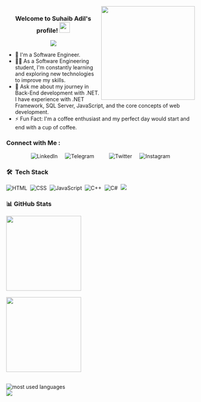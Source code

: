 <img width="250" align="right" src="https://c.tenor.com/_DOBjnGspYAAAAAM/code-coding.gif">

<h3 align="center">
  Welcome to Suhaib Adil's profile!
  <img src="https://media.giphy.com/media/hvRJCLFzcasrR4ia7z/giphy.gif" width="28">
</h3>

<!-- Typing SVG by DenverCoder1 - https://github.com/DenverCoder1/readme-typing-svg -->
<p align="center">
  <a href="https://github.com/DenverCoder1/readme-typing-svg"><img src="https://readme-typing-svg.herokuapp.com/?lines=Back-End%20Engineer;Always%20learning%20new%20things&font=Fira%20Code&center=true&width=440&height=45&color=f75c7e&vCenter=true&size=22"></a>
</p> 

- 🏢 I'm a Software Engineer.
- 👨‍💻 As a Software Engineering student, I'm constantly learning and exploring new technologies to improve my skills.
- 💬 Ask me about my journey in Back-End development with .NET.  
  I have experience with .NET Framework, SQL Server, JavaScript, and the core concepts of web development.
- ⚡ Fun Fact: I'm a coffee enthusiast and my perfect day would start and end with a cup of coffee.
  


### Connect with Me :

<div style="display: flex; flex-direction: row; flex-wrap: wrap; gap: 20px; justify-content: center; align-items: center;">
  <a href="https://linkedin.com/in/suhaibadill" target="_blank" style="text-decoration: none; transition: transform 0.3s;">
    <img src="https://img.shields.io/badge/LinkedIn-0077B5?style=for-the-badge&logo=Linkedin&logoColor=white" alt="LinkedIn" 
         onmouseover="this.style.transform='scale(1.1)'" 
         onmouseout="this.style.transform='scale(1)'"/>
  </a>
  <a href="https://t.me/suhaibadill" target="_blank" style="text-decoration: none; transition: transform 0.3s;">
    <img src="https://img.shields.io/badge/Telegram-26A5E4?style=for-the-badge&logo=Telegram&logoColor=white" alt="Telegram" 
         onmouseover="this.style.transform='scale(1.1)'" 
         onmouseout="this.style.transform='scale(1)'"/>
  </a>
  <br>
  <a href="https://twitter.com/suhaibadill" target="_blank" style="text-decoration: none; transition: transform 0.3s;">
    <img src="https://img.shields.io/badge/Twitter-1DA1F2?style=for-the-badge&logo=Twitter&logoColor=white" alt="Twitter" 
         onmouseover="this.style.transform='scale(1.1)'" 
         onmouseout="this.style.transform='scale(1)'"/>
  </a>
  <a href="https://instagram.com/suhaibadill" target="_blank" style="text-decoration: none; transition: transform 0.3s;">
    <img src="https://img.shields.io/badge/Instagram-E4405F?style=for-the-badge&logo=Instagram&logoColor=white" alt="Instagram" 
         onmouseover="this.style.transform='scale(1.1)'" 
         onmouseout="this.style.transform='scale(1)'"/>
  </a>
</div>




### 🛠 &nbsp;Tech Stack
![HTML](https://img.shields.io/badge/-HTML-05122A?style=flat&logo=HTML5)&nbsp;
![CSS](https://img.shields.io/badge/-CSS-05122A?style=flat&logo=CSS3&logoColor=1572B6)&nbsp;
![JavaScript](https://img.shields.io/badge/-JavaScript-05122A?style=flat&logo=javascript)&nbsp;
![C++](https://img.shields.io/badge/-C++-05122A?style=flat&logo=c%2B%2B&logoColor=00599C)&nbsp;
![C#](https://img.shields.io/badge/-C%23-05122A?style=flat&logo=c-sharp&logoColor=239120)&nbsp;
![](https://img.shields.io/badge/-.NET-05122A?style=flat&logo=dotnet)&nbsp;


### 📊 GitHub Stats
<div align="left">
  <img src="https://github-readme-stats.vercel.app/api?username=suhaibadill&show_icons=true&theme=dark" height="200" /><br><br>
  <img src="https://github-readme-streak-stats.herokuapp.com/?user=suhaibadill&theme=dark" height="200" />
</div>

<br>

<img align="left" src="https://github-readme-stats.vercel.app/api/top-langs?username=yousefdergham&show_icons=true&locale=en&layout=compact&theme=radical" alt="most used languages" /> <br> <a href="https://komarev.com/ghpvc/?username=suhaibadill&style=for-the-badge"> <img src="https://komarev.com/ghpvc/?username=suhaibadill&style=for-the-badge"> </a>


